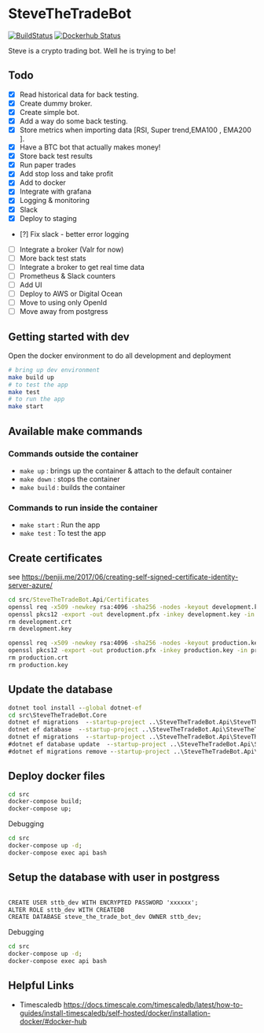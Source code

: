 # SteveTheTradeBot

[![BuildStatus](https://github.com/rolfwessels/SteveTheTradeBot/actions/workflows/github-action.yml/badge.svg)](https://github.com/rolfwessels/SteveTheTradeBot/actions)
[![Dockerhub Status](https://img.shields.io/badge/dockerhub-ok-blue.svg)](https://hub.docker.com/r/rolfwessels/steve-the-trade-bot/)

Steve is a crypto trading bot. Well he is trying to be!

## Todo

- [x] Read historical data for back testing.
- [x] Create dummy broker.
- [x] Create simple bot.
- [x] Add a way do some back testing.
- [x] Store metrics when importing data [RSI, Super trend,EMA100 , EMA200 ].
- [x] Have a BTC bot that actually makes money!
- [x] Store back test results
- [x] Run paper trades
- [x] Add stop loss and take profit
- [x] Add to docker
- [x] Integrate with grafana
- [x] Logging & monitoring
- [x] Slack
- [x] Deploy to staging
- [?] Fix slack - better error logging
- [ ] Integrate a broker (Valr for now)
- [ ] More back test stats
- [ ] Integrate a broker to get real time data
- [ ] Prometheus & Slack counters
- [ ] Add UI
- [ ] Deploy to AWS or Digital Ocean
- [ ] Move to using only OpenId
- [ ] Move away from postgress

## Getting started with dev

Open the docker environment to do all development and deployment

```bash
# bring up dev environment
make build up
# to test the app
make test
# to run the app
make start
```

## Available make commands

### Commands outside the container

- `make up` : brings up the container & attach to the default container
- `make down` : stops the container
- `make build` : builds the container

### Commands to run inside the container

- `make start` : Run the app
- `make test` : To test the app

## Create certificates

see <https://benjii.me/2017/06/creating-self-signed-certificate-identity-server-azure/>

```cmd
cd src/SteveTheTradeBot.Api/Certificates
openssl req -x509 -newkey rsa:4096 -sha256 -nodes -keyout development.key -out development.crt -subj "/CN=localhost" -days 3650
openssl pkcs12 -export -out development.pfx -inkey development.key -in development.crt -certfile development.crt
rm development.crt
rm development.key

openssl req -x509 -newkey rsa:4096 -sha256 -nodes -keyout production.key -out production.crt -subj "/CN=localhost" -days 3650
openssl pkcs12 -export -out production.pfx -inkey production.key -in production.crt -certfile production.crt
rm production.crt
rm production.key
```

## Update the database

```cmd
dotnet tool install --global dotnet-ef
cd src\SteveTheTradeBot.Core
dotnet ef migrations  --startup-project ..\SteveTheTradeBot.Api\SteveTheTradeBot.Api.csproj add AddStrategy
dotnet ef database  --startup-project ..\SteveTheTradeBot.Api\SteveTheTradeBot.Api.csproj update
dotnet ef migrations  --startup-project ..\SteveTheTradeBot.Api\SteveTheTradeBot.Api.csproj list
#dotnet ef database update  --startup-project ..\SteveTheTradeBot.Api\SteveTheTradeBot.Api.csproj 20210719165547_AddMetricMapping
#dotnet ef migrations remove --startup-project ..\SteveTheTradeBot.Api\SteveTheTradeBot.Api.csproj

```

## Deploy docker files

```cmd
cd src
docker-compose build;
docker-compose up;
```

Debugging

```cmd
cd src
docker-compose up -d;
docker-compose exec api bash
```

## Setup the database with user in postgress

```cmd

CREATE USER sttb_dev WITH ENCRYPTED PASSWORD 'xxxxxx';
ALTER ROLE sttb_dev WITH CREATEDB
CREATE DATABASE steve_the_trade_bot_dev OWNER sttb_dev;

```

Debugging

```cmd
cd src
docker-compose up -d;
docker-compose exec api bash
```

## Helpful Links

- Timescaledb <https://docs.timescale.com/timescaledb/latest/how-to-guides/install-timescaledb/self-hosted/docker/installation-docker/#docker-hub>
